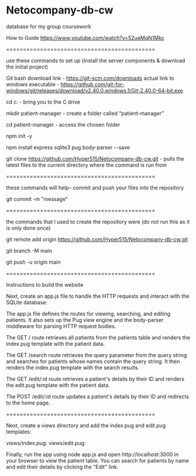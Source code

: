 # Netocompany-db-cw
database for my group coursework

How to Guide
https://www.youtube.com/watch?v=52ueMqN1Mkc

============================================

use these commands to set up (install the server components & download the initial project)

Git bash download link - https://git-scm.com/downloads
actual link to windows executable - https://github.com/git-for-windows/git/releases/download/v2.40.0.windows.1/Git-2.40.0-64-bit.exe

cd c: - bring you to the C drive

mkdir patient-manager - create a folder called “patient-manager”

cd patient-manager - access the chosen folder

npm init -y

npm install express sqlite3 pug body-parser --save

git clone https://github.com/Hyper515/Netocompany-db-cw.git - pulls the latest files to the current directory where the command is run from

============================================

these commands will help– commit and push your files into the repository

git commit -m "message"



============================================

the commands that I used to create the repository were (do not run this as it is only done once)

git remote add origin https://github.com/Hyper515/Netocompany-db-cw.git

git branch -M main

git push -u origin main

============================================

Instructions to build the website

Next, create an app.js file to handle the HTTP requests and interact with the SQLite database:

The app.js file defines the routes for viewing, searching, and editing patients. It also sets up the Pug view engine and the body-parser middleware for parsing HTTP request bodies.

The GET / route retrieves all patients from the patients table and renders the index.pug template with the patient data.

The GET /search route retrieves the query parameter from the query string and searches for patients whose names contain the query string. It then renders the index.pug template with the search results.

The GET /edit/:id route retrieves a patient's details by their ID and renders the edit.pug template with the patient data.

The POST /edit/:id route updates a patient's details by their ID and redirects to the home page.

============================================

Next, create a views directory and add the index.pug and edit.pug templates:

views/index.pug:
views/edit.pug:

Finally, run the app using node app.js and open http://localhost:3000 in your browser to view the patient table. You can search for patients by name and edit their details by clicking the "Edit" link.
